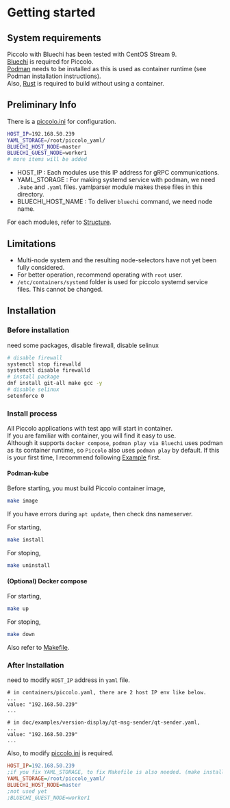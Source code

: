 <!--
SPDX-FileCopyrightText: Copyright 2024 LG Electronics Inc.

SPDX-License-Identifier: Apache-2.0
-->

# Getting started

## System requirements
Piccolo with Bluechi has been tested with CentOS Stream 9.  
[Bluechi](https://github.com/eclipse-bluechi/bluechi/tree/main) is required for Piccolo.  
[Podman](https://podman.io/) needs to be installed as this is used as container runtime (see Podman installation instructions).  
Also, [Rust](https://www.rust-lang.org) is required to build without using a container.

## Preliminary Info
There is a [piccolo.ini](/piccolo.ini) for configuration.
```bash
HOST_IP=192.168.50.239
YAML_STORAGE=/root/piccolo_yaml/
BLUECHI_HOST_NODE=master
BLUECHI_GUEST_NODE=worker1
# more items will be added
```
- HOST_IP : Each modules use this IP address for gRPC communications.
- YAML_STORAGE : For making systemd service with podman, we need `.kube` and `.yaml` files. yamlparser module makes these files in this directory.
- BLUECHI_HOST_NAME : To deliver `bluechi` command, we need node name.

For each modules, refer to [Structure](/doc/docs/developments.md#structure).

## Limitations
- Multi-node system and the resulting node-selectors have not yet been fully considered.
- For better operation, recommend operating with `root` user.
- `/etc/containers/systemd` folder is used for piccolo systemd service files. This cannot be changed.

## Installation

### Before installation
need some packages, disable firewall, disable selinux
```bash
# disable firewall
systemctl stop firewalld
systemctl disable firewalld
# install package
dnf install git-all make gcc -y
# disable selinux
setenforce 0
```

### Install process
All Piccolo applications with test app will start in container.  
If you are familiar with container, you will find it easy to use.  
Although it supports `docker compose`, `podman play via Bluechi` uses podman as its container runtime, so `Piccolo` also uses `podman play` by default.
If this is your first time, I recommend following [Example](/doc/examples/version-display/README.md) first.

#### Podman-kube
Before starting, you must build Piccolo container image,
```sh
make image
```
If you have errors during `apt update`, then check dns nameserver.

For starting,
```sh
make install
```

For stoping,
```sh
make uninstall
```

#### (Optional) Docker compose
For starting,
```sh
make up
```

For stoping,
```sh
make down
```

Also refer to [Makefile](/Makefile).

### After Installation
need to modify `HOST_IP` address in `yaml` file.
```
# in containers/piccolo.yaml, there are 2 host IP env like below.
...
value: "192.168.50.239"
...

# in doc/examples/version-display/qt-msg-sender/qt-sender.yaml,
...
value: "192.168.50.239"
...
```

Also, to modify [piccolo.ini](/piccolo.ini) is required.
```ini
HOST_IP=192.168.50.239
;if you fix YAML_STORAGE, to fix Makefile is also needed. (make install)
YAML_STORAGE=/root/piccolo_yaml/
BLUECHI_HOST_NODE=master
;not used yet
;BLUECHI_GUEST_NODE=worker1
```